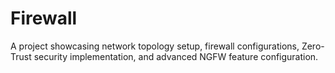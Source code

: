 # Firewall
A project showcasing network topology setup, firewall configurations, Zero-Trust security implementation, and advanced NGFW feature configuration.
